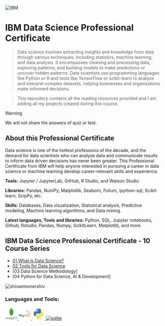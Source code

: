 <img  class="center"  alt="IBM" src="https://camo.githubusercontent.com/027e39ad16ee6f5c44ab31e19e4cd00c039a2b357cad7a131aa37f04df4a4beb/68747470733a2f2f692e696d6775722e636f6d2f6443415837586c2e706e67">

#  IBM Data Science Professional Certificate
> Data science involves extracting insights and knowledge from data through various techniques, including statistics, machine learning, and data analysis. It encompasses cleaning and processing data, exploring patterns, and building models to make predictions or uncover hidden patterns. Data scientists use programming languages like Python or R and tools like TensorFlow or scikit-learn to analyze and interpret complex datasets, helping businesses and organizations make informed decisions.

> This repository contains all the reading resources provided and I am adding all my projects created during this course.

> [!WARNING]
> We will not share the answers of quiz or test.

## About this Professional Certificate
Data science is one of the hottest professions of the decade, and the demand for data scientists who can analyze data and communicate results to inform data driven decisions has never been greater. This Professional Certificate from IBM will help anyone interested in pursuing a career in data science or machine learning develop career-relevant skills and experience.

**Tools:** Jupyter / JupyterLab, GitHub, R Studio, and Watson Studio

**Libraries:** Pandas, NumPy, Matplotlib, Seaborn, Folium, ipython-sql, Scikit-learn, ScipPy, etc.

**Skills:** Databases, Data visualization, Statistical analysis, Predictive modeling, Machine learning algorithms, and Data mining.

**Latest languages, Tools and libraries:** Python, SQL, Jupyter notebooks, Github, Rstudio, Pandas, Numpy, ScikitLearn, Matplotlib, and more.

## IBM Data Science Professional Certificate - 10 Course Series
* [01 What is Data Science?](https://github.com/shivamtomershiv/IBM-Data-Science-Professional-Certificate/blob/main/01%20What%20is%20Data%20Science%3F/README.md)
* [02 Tools for Data Science](https://github.com/shivamtomershiv/IBM-Data-Science-Professional-Certificate/blob/main/02%20Tools%20for%20Data%20Science/README.md)
* [03 Data Science Methodology]
* [04 Python for Data Science, AI & Development]

<p><img align="center" src="https://github-readme-stats.vercel.app/api/top-langs?username=shivamtomershiv&show_icons=true&locale=en&layout=compact" alt="shivamtomershiv" /></p>

<h3 align="left">Languages and Tools:</h3>
<p align="left"> <a href="https://www.mongodb.com/" target="_blank" rel="noreferrer"> <img src="https://raw.githubusercontent.com/devicons/devicon/master/icons/mongodb/mongodb-original-wordmark.svg" alt="mongodb" width="40" height="40"/> </a> <a href="https://www.mysql.com/" target="_blank" rel="noreferrer"> <img src="https://raw.githubusercontent.com/devicons/devicon/master/icons/mysql/mysql-original-wordmark.svg" alt="mysql" width="40" height="40"/> </a> <a href="https://www.python.org" target="_blank" rel="noreferrer"> <img src="https://raw.githubusercontent.com/devicons/devicon/master/icons/python/python-original.svg" alt="python" width="40" height="40"/> </a> <a href="https://www.sqlite.org/" target="_blank" rel="noreferrer"> <img src="https://www.vectorlogo.zone/logos/sqlite/sqlite-icon.svg" alt="sqlite" width="40" height="40"/> </a> </p>
